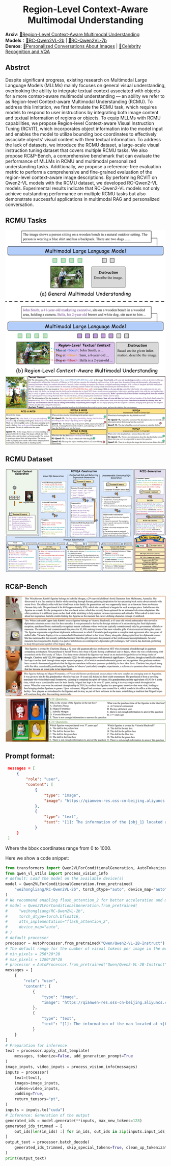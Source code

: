 <h1 style="text-align: center;">Region-Level Context-Aware Multimodal Understanding</h1>  

**Arxiv**: [📑Region-Level Context-Aware Multimodal Understanding](https://arxiv.org/abs/2508.12263)  
**Models**：[🤗RC-Qwen2VL-2b](https://huggingface.co/weihongliang/RC-Qwen2VL-2b/blob/main/README.md) | [🤗RC-Qwen2VL-7b](https://huggingface.co/weihongliang/RC-Qwen2VL-7b/blob/main/README.md)  
**Demos**:
[🚀Personalized Conversations About Images](https://1684c5f6e1c5a19b2c.gradio.live/) | [🚀Celebrity Recognition and VQA](https://huggingface.co/spaces/weihongliang/RCMLLM)  

## Abstrct
Despite significant progress, existing research on Multimodal Large Language Models (MLLMs) mainly focuses on general visual understanding, overlooking the ability to integrate textual context associated with objects for a more context-aware multimodal understanding — an ability we refer to as Region-level Context-aware Multimodal Understanding (RCMU). To address this limitation, we first formulate the RCMU task, which requires models to respond to user instructions by integrating both image content and textual information of regions or objects. To equip MLLMs with RCMU capabilities, we propose Region-level Context-aware Visual Instruction Tuning (RCVIT), which incorporates object information into the model input and enables the model to utilize bounding box coordinates to effectively associate objects’ visual content with their textual information. To address the lack of datasets, we introduce the RCMU dataset, a large-scale visual instruction tuning dataset that covers multiple RCMU tasks. We also propose RC&P-Bench, a comprehensive benchmark that can evaluate the performance of MLLMs in RCMU and multimodal personalized understanding tasks. Additionally, we propose a reference-free evaluation metric to perform a comprehensive and fine-grained evaluation of the region-level context-aware image descriptions. By performing RCVIT on Qwen2-VL models with the RCMU dataset, we developed RC-Qwen2-VL models. Experimental results indicate that RC-Qwen2-VL models not only achieve outstanding performance on multiple RCMU tasks but also demonstrate successful applications in multimodal RAG and personalized conversation.  

## RCMU Tasks
![RCMU Tasks](/figs/RCMU.jpg)
![RCMU Tasks](/figs/qwen-exam.jpg)  

## RCMU Dataset
![RCMU Dataset](/figs/autopipline-2.jpg)  

## RC&P-Bench
![RC&P-Bench](/figs/rcmllm-bench.jpg)  

## Prompt format:  

```json
 messages = [
     {
         "role": "user",
         "content": [
             {
                 "type": "image",
                 "image": "https://qianwen-res.oss-cn-beijing.aliyuncs.com/Qwen-VL/assets/demo.jpeg",
             },
             {
                 "type": "text",
                 "text": "[1]: The information of the {obj_1} located at <|box_start|>(x1,y1),(x2,y2)<|box_end|> in the image: {info_1}.\n[2]: The information of the {obj_2} located at <|box_start|>(x1,y1),(x2,y2)<|box_end|> in the image: {info_2}......"
             }
     }
 ]
```
Where the bbox coordinates range from 0 to 1000.    


Here we show a code snippet:
```python
from transformers import Qwen2VLForConditionalGeneration, AutoTokenizer, AutoProcessor
from qwen_vl_utils import process_vision_info
# default: Load the model on the available device(s)
model = Qwen2VLForConditionalGeneration.from_pretrained(
    "weihongliang/RC-Qwen2VL-2b", torch_dtype="auto", device_map="auto"
)
# We recommend enabling flash_attention_2 for better acceleration and memory saving, especially in multi-image and video scenarios.
# model = Qwen2VLForConditionalGeneration.from_pretrained(
#     "weihongliang/RC-Qwen2VL-2b",
#     torch_dtype=torch.bfloat16,
#     attn_implementation="flash_attention_2",
#     device_map="auto",
# )
# default processer
processor = AutoProcessor.from_pretrained("Qwen/Qwen2-VL-2B-Instruct")
# The default range for the number of visual tokens per image in the model is 4-16384. You can set min_pixels and max_pixels according to your needs, such as a token count range of 256-1280, to balance speed and memory usage.
# min_pixels = 256*28*28
# max_pixels = 1280*28*28
# processor = AutoProcessor.from_pretrained("Qwen/Qwen2-VL-2B-Instruct", min_pixels=min_pixels, max_pixels=max_pixels)
messages = [
    {
        "role": "user",
        "content": [
            {
                "type": "image",
                "image": "https://qianwen-res.oss-cn-beijing.aliyuncs.com/Qwen-VL/assets/demo.jpeg",
            },
            {
                "type": "text",
                "text": "[1]: The information of the man located at <|box_start|>(755,417),(991,885)<|box_end|> in the image: Lily, a 34-year-old marketing executive, resides in downtown Chicago. She completed her MBA at the University of Chicago in 2012 and has a passion for technology and innovation. In her spare time, she enjoys hiking and photography, often capturing stunning landscapes during her outdoor adventures. Currently, Lily is working on a project that focuses on digital marketing strategies, with a vision to integrate artificial intelligence. She also volunteers at a local animal shelter on weekends, promoting animal welfare and seeking to help abandoned pets find their forever homes.\n[2]: The information of the dog located at <|box_start|>(214,424),(583 884)<|box_end|> in the image: Bella is a 2-year-old dog owned by Lily, who emphasizes the joy pets bring to daily life. Bella was brought into the family on her adoption day in April 2022 from a nearby rescue organization. Lily enjoys spending quality time with her, and together they play a variety of games like hide and seek, where Bella loves to dart around furniture and pounce unexpectedly. Bella's preferred activities include watching birds from the window and exploring new boxes or bags that find their way into the house, always keeping Lily entertained with her curious antics.\nAnswer the following question based on the information above and the given image, and provide citations for your response.\nDescribe the image."
            }
    }
]
# Preparation for inference
text = processor.apply_chat_template(
    messages, tokenize=False, add_generation_prompt=True
)
image_inputs, video_inputs = process_vision_info(messages)
inputs = processor(
    text=[text],
    images=image_inputs,
    videos=video_inputs,
    padding=True,
    return_tensors="pt",
)
inputs = inputs.to("cuda")
# Inference: Generation of the output
generated_ids = model.generate(**inputs, max_new_tokens=128)
generated_ids_trimmed = [
    out_ids[len(in_ids) :] for in_ids, out_ids in zip(inputs.input_ids, generated_ids)
]
output_text = processor.batch_decode(
    generated_ids_trimmed, skip_special_tokens=True, clean_up_tokenization_spaces=False
)
print(output_text)
```
